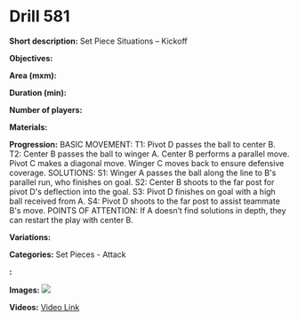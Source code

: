 # Drill 581

**Short description:**
Set Piece Situations – Kickoff

**Objectives:**


**Area (mxm):**


**Duration (min):**


**Number of players:**


**Materials:**


**Progression:**
BASIC MOVEMENT: T1: Pivot D passes the ball to center B. T2: Center B passes the ball to winger A. Center B performs a parallel move. Pivot C makes a diagonal move. Winger C moves back to ensure defensive coverage. SOLUTIONS: S1: Winger A passes the ball along the line to B's parallel run, who finishes on goal. S2: Center B shoots to the far post for pivot D's deflection into the goal. S3: Pivot D finishes on goal with a high ball received from A. S4: Pivot D shoots to the far post to assist teammate B's move. POINTS OF ATTENTION: If A doesn’t find solutions in depth, they can restart the play with center B.

**Variations:**


**Categories:**
Set Pieces - Attack

**:**


**Images:**
![](https://www.coachingfutsal.com/\images\f06f2596b86e5fe55858a54095054b0119343304aa13e986d07e4705b9c97ffb93ac424466d54d7838a0d788808621ce423c61fdd0ee857eb899a73fbd12a00e4e70bae1d873d.jpg)

**Videos:**
[Video Link](https://www.youtube.com/embed/GlTXOMm0SZA)

